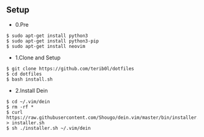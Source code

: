 ## Setup

- 0.Pre

```
$ sudo apt-get install python3
$ sudo apt-get install python3-pip
$ sudo apt-get install neovim
```

- 1.Clone and Setup

```
$ git clone https://github.com/terib0l/dotfiles
$ cd dotfiles
$ bash install.sh
```

- 2.Install Dein

```
$ cd ~/.vim/dein
$ rm -rf *
$ curl https://raw.githubusercontent.com/Shougo/dein.vim/master/bin/installer.sh > installer.sh
$ sh ./installer.sh ~/.vim/dein
```
